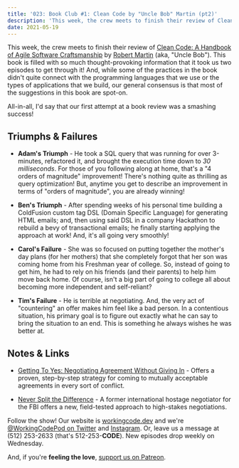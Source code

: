 ```yaml
---
title: '023: Book Club #1: Clean Code by "Uncle Bob" Martin (pt2)'
description: 'This week, the crew meets to finish their review of Clean Code: A Handbook of Agile Software Craftsmanship by Robert Martin (aka, "Uncle Bob"). This book is filled with so much thought-provoking information that it took us two episodes to get through it! And, while some of the practices in the book didn''t quite connect with the programming languages that we use or the types of applications that we build, our general consensus is that most of the suggestions in this book are spot-on.'
date: 2021-05-19
---
```


<script async defer onload="redcircleIframe();" src="https://api.podcache.net/embedded-player/sh/30227421-bc27-45c2-bfb4-861def7dd4cc/ep/d8a159eb-1f43-47e9-971a-64c4a98bb7da"></script><div class="redcirclePlayer-d8a159eb-1f43-47e9-971a-64c4a98bb7da"></div>

This week, the crew meets to finish their review of [Clean Code: A Handbook of Agile Software Craftsmanship][clean-code] by [Robert Martin][robert-martin] (aka, "Uncle Bob"). This book is filled with so much thought-provoking information that it took us two episodes to get through it! And, while some of the practices in the book didn't quite connect with the programming languages that we use or the types of applications that we build, our general consensus is that most of the suggestions in this book are spot-on.

All-in-all, I'd say that our first attempt at a book review was a smashing success!

## Triumphs &amp; Failures

* **Adam's Triumph** - He took a SQL query that was running for over 3-minutes, refactored it, and brought the execution time down to _30 milliseconds_. For those of you following along at home, that's a "4 orders of magnitude" improvement! There's nothing quite as thrilling as query optimization! But, anytime you get to describe an improvement in terms of "orders of magnitude", you are already winning!

* **Ben's Triumph** - After spending weeks of his personal time building a ColdFusion custom tag DSL (Domain Specific Language) for generating HTML emails; and, then using said DSL in a company Hackathon to rebuild a bevy of transactional emails; he finally starting applying the approach at work! And, it's all going very smoothly!

* **Carol's Failure** - She was so focused on putting together the mother's day plans (for her mothers) that she completely forgot that her son was coming home from his Freshman year of college. So, instead of going to get him, he had to rely on his friends (and their parents) to help him move back home. Of course, isn't a big part of going to college all about becoming more independent and self-reliant?

* **Tim's Failure** - He is terrible at negotiating. And, the very act of "countering" an offer makes him feel like a bad person. In a contentious situation, his primary goal is to figure out exactly what he can say to bring the situation to an end. This is something he always wishes he was better at.

## Notes &amp; Links

* [Getting To Yes: Negotiating Agreement Without Giving In](https://www.amazon.com/Getting-Yes-Negotiating-Agreement-Without/dp/0143118757/) - Offers a proven, step-by-step strategy for coming to mutually acceptable agreements in every sort of conflict.

* [Never Split the Difference](https://www.amazon.com/Never-Split-Difference-Negotiating-Depended/dp/0062407805) - A former international hostage negotiator for the FBI offers a new, field-tested approach to high-stakes negotiations.

Follow the show! Our website is [workingcode.dev][working-code] and we're [@WorkingCodePod on Twitter][working-code-twitter] and [Instagram][working-code-instagram]. Or, leave us a message at (512) 253-2633‬ (that's 512-253-**CODE**). New episodes drop weekly on Wednesday.

And, if you're **feeling the love**, [support us on Patreon][working-code-patreon].


[clean-code]: https://www.amazon.com/Clean-Code-Handbook-Software-Craftsmanship-ebook/dp/B001GSTOAM
[robert-martin]: http://cleancoder.com/
[working-code]: https://workingcode.dev/
[working-code-instagram]: https://www.instagram.com/workingcodepod/
[working-code-patreon]: https://www.patreon.com/workingcodepod
[working-code-twitter]: https://twitter.com/WorkingCodePod
